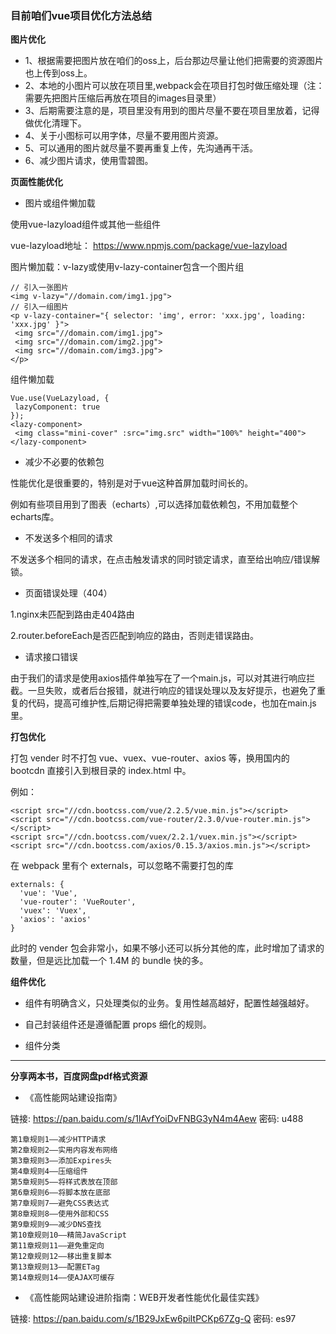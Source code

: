 ### 目前咱们vue项目优化方法总结

**图片优化**

-	1、根据需要把图片放在咱们的oss上，后台那边尽量让他们把需要的资源图片也上传到oss上。
-	2、本地的小图片可以放在项目里,webpack会在项目打包时做压缩处理（注：需要先把图片压缩后再放在项目的images目录里）
-	3、后期需要注意的是，项目里没有用到的图片尽量不要在项目里放着，记得做优化清理下。
-	4、关于小图标可以用字体，尽量不要用图片资源。
-	5、可以通用的图片就尽量不要再重复上传，先沟通再干活。
-	6、减少图片请求，使用雪碧图。

**页面性能优化**

-	图片或组件懒加载

使用vue-lazyload组件或其他一些组件

vue-lazyload地址： https://www.npmjs.com/package/vue-lazyload

图片懒加载：v-lazy或使用v-lazy-container包含一个图片组

```
// 引入一张图片
<img v-lazy="//domain.com/img1.jpg">
// 引入一组图片
<p v-lazy-container="{ selector: 'img', error: 'xxx.jpg', loading: 'xxx.jpg' }">
 <img src="//domain.com/img1.jpg">
 <img src="//domain.com/img2.jpg">
 <img src="//domain.com/img3.jpg">
</p>
```

组件懒加载

```
Vue.use(VueLazyload, {
 lazyComponent: true
});
<lazy-component>
 <img class="mini-cover" :src="img.src" width="100%" height="400">
</lazy-component>
```

-	减少不必要的依赖包

性能优化是很重要的，特别是对于vue这种首屏加载时间长的。

例如有些项目用到了图表（echarts）,可以选择加载依赖包，不用加载整个echarts库。

-	不发送多个相同的请求

不发送多个相同的请求，在点击触发请求的同时锁定请求，直至给出响应/错误解锁。

-	页面错误处理（404）

1.nginx未匹配到路由走404路由

2.router.beforeEach是否匹配到响应的路由，否则走错误路由。

-	请求接口错误

由于我们的请求是使用axios插件单独写在了一个main.js，可以对其进行响应拦截。一旦失败，或者后台报错，就进行响应的错误处理以及友好提示，也避免了重复的代码，提高可维护性,后期记得把需要单独处理的错误code，也加在main.js里。

**打包优化**

打包 vender 时不打包 vue、vuex、vue-router、axios 等，换用国内的 bootcdn 直接引入到根目录的 index.html 中。

例如：

```
<script src="//cdn.bootcss.com/vue/2.2.5/vue.min.js"></script>
<script src="//cdn.bootcss.com/vue-router/2.3.0/vue-router.min.js"></script>
<script src="//cdn.bootcss.com/vuex/2.2.1/vuex.min.js"></script>
<script src="//cdn.bootcss.com/axios/0.15.3/axios.min.js"></script>
```

在 webpack 里有个 externals，可以忽略不需要打包的库

```
externals: {
  'vue': 'Vue',
  'vue-router': 'VueRouter',
  'vuex': 'Vuex',
  'axios': 'axios'
}
```

此时的 vender 包会非常小，如果不够小还可以拆分其他的库，此时增加了请求的数量，但是远比加载一个 1.4M 的 bundle 快的多。

**组件优化**

-	组件有明确含义，只处理类似的业务。复用性越高越好，配置性越强越好。

-	自己封装组件还是遵循配置 props 细化的规则。

-	组件分类

---

**分享两本书，百度网盘pdf格式资源**

-	《高性能网站建设指南》

链接: https://pan.baidu.com/s/1lAvfYoiDvFNBG3yN4m4Aew 密码: u488

```
第1章规则1——减少HTTP请求
第2章规则2——实用内容发布网络
第3章规则3——添加Expires头
第4章规则4——压缩组件
第5章规则5——将样式表放在顶部
第6章规则6——将脚本放在底部
第7章规则7——避免CSS表达式
第8章规则8——使用外部和CSS
第9章规则9——减少DNS查找
第10章规则10——精简JavaScript
第11章规则11——避免重定向
第12章规则12——移出重复脚本
第13章规则13——配置ETag
第14章规则14——使AJAX可缓存
```

-	《高性能网站建设进阶指南：WEB开发者性能优化最佳实践》

链接: https://pan.baidu.com/s/1B29JxEw6piItPCKp67Zg-Q 密码: es97
